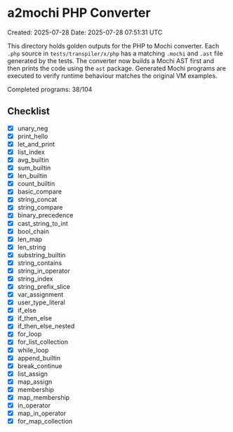 # a2mochi PHP Converter

Created: 2025-07-28
Date: 2025-07-28 07:51:31 UTC

This directory holds golden outputs for the PHP to Mochi converter. Each `.php`
source in `tests/transpiler/x/php` has a matching `.mochi` and `.ast` file
generated by the tests. The converter now builds a Mochi AST first and then
prints the code using the `ast` package. Generated Mochi programs are executed
to verify runtime behaviour matches the original VM examples.

Completed programs: 38/104

## Checklist
- [x] unary_neg
- [x] print_hello
- [x] let_and_print
- [x] list_index
- [x] avg_builtin
- [x] sum_builtin
- [x] len_builtin
- [x] count_builtin
- [x] basic_compare
- [x] string_concat
- [x] string_compare
- [x] binary_precedence
- [x] cast_string_to_int
- [x] bool_chain
- [x] len_map
- [x] len_string
- [x] substring_builtin
- [x] string_contains
- [x] string_in_operator
- [x] string_index
- [x] string_prefix_slice
- [x] var_assignment
- [x] user_type_literal
- [x] if_else
- [x] if_then_else
- [x] if_then_else_nested
- [x] for_loop
- [x] for_list_collection
- [x] while_loop
- [x] append_builtin
- [x] break_continue
- [x] list_assign
- [x] map_assign
- [x] membership
- [x] map_membership
- [x] in_operator
- [x] map_in_operator
- [x] for_map_collection
